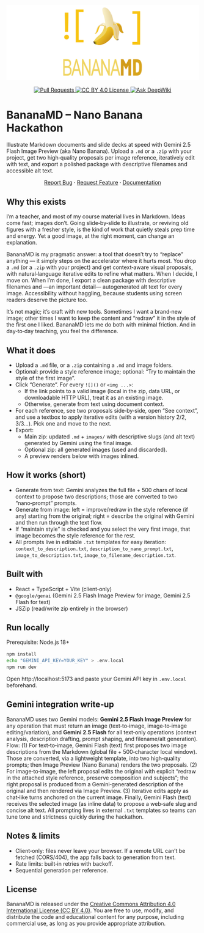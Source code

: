 ![BananaMD logo](assets/poster.png)

<p align="center">
  <a href="https://github.com/DavidLMS/bananamd/pulls">
    <img src="https://img.shields.io/badge/PRs-welcome-brightgreen.svg?longCache=true" alt="Pull Requests">
  </a>
  <a href="LICENSE">
      <img src="https://img.shields.io/badge/License-CC%20BY%204.0-yellow.svg?longCache=true" alt="CC BY 4.0 License">
    </a>
  <a href="https://deepwiki.com/DavidLMS/bananamd">
      <img src="https://deepwiki.com/badge.svg" alt="Ask DeepWiki">
    </a>
</p>

# BananaMD – Nano Banana Hackathon

Illustrate Markdown documents and slide decks at speed with Gemini 2.5 Flash Image Preview (aka Nano Banana). Upload a `.md` or a `.zip` with your project, get two high‑quality proposals per image reference, iteratively edit with text, and export a polished package with descriptive filenames and accessible alt text.

<p align="center">
    <a href="https://github.com/DavidLMS/bananamd/issues/new?assignees=&labels=bug&projects=&template=bug_report.md&title=%5BBUG%5D">Report Bug</a>
    ·
    <a href="https://github.com/DavidLMS/bananamd/issues/new?assignees=&labels=enhancement&projects=&template=feature_request.md&title=%5BREQUEST%5D">Request Feature</a>
    ·
    <a href="https://deepwiki.com/DavidLMS/bananamd">Documentation</a>
  </p>

## Why this exists

I’m a teacher, and most of my course material lives in Markdown. Ideas come fast; images don’t. Going slide‑by‑slide to illustrate, or reviving old figures with a fresher style, is the kind of work that quietly steals prep time and energy. Yet a good image, at the right moment, can change an explanation.

BananaMD is my pragmatic answer: a tool that doesn’t try to “replace” anything — it simply steps on the accelerator where it hurts most. You drop a `.md` (or a `.zip` with your project) and get context‑aware visual proposals, with natural‑language iterative edits to refine what matters. When I decide, I move on. When I’m done, I export a clean package with descriptive filenames and —an important detail— autogenerated alt text for every image. Accessibility without haggling, because students using screen readers deserve the picture too.

It’s not magic; it’s craft with new tools. Sometimes I want a brand‑new image; other times I want to keep the content and “redraw” it in the style of the first one I liked. BananaMD lets me do both with minimal friction. And in day‑to‑day teaching, you feel the difference.

## What it does

- Upload a `.md` file, or a `.zip` containing a `.md` and image folders.
- Optional: provide a style reference image; optional: “Try to maintain the style of the first image”.
- Click “Generate”. For every `![]()` or `<img ...>`:
  - If the link points to a valid image (local in the zip, data URL, or downloadable HTTP URL), treat it as an existing image.
  - Otherwise, generate from text using document context.
- For each reference, see two proposals side‑by‑side, open “See context”, and use a textbox to apply iterative edits (with a version history 2/2, 3/3…). Pick one and move to the next.
- Export:
  - Main zip: updated `.md` + `images/` with descriptive slugs (and alt text) generated by Gemini using the final image.
  - Optional zip: all generated images (used and discarded).
  - A preview renders below with images inlined.

## How it works (short)

- Generate from text: Gemini analyzes the full file + 500 chars of local context to propose two descriptions; those are converted to two “nano‑prompt” prompts.
- Generate from image: left = improve/redraw in the style reference (if any) starting from the original; right = describe the original with Gemini and then run through the text flow.
- If “maintain style” is checked and you select the very first image, that image becomes the style reference for the rest.
- All prompts live in editable `.txt` templates for easy iteration: `context_to_description.txt`, `description_to_nano_prompt.txt`, `image_to_description.txt`, `image_to_filename_description.txt`.

## Built with

- React + TypeScript + Vite (client‑only)
- `@google/genai` (Gemini 2.5 Flash Image Preview for image, Gemini 2.5 Flash for text)
- JSZip (read/write zip entirely in the browser)

## Run locally

Prerequisite: Node.js 18+

```bash
npm install
echo "GEMINI_API_KEY=YOUR_KEY" > .env.local
npm run dev
```

Open http://localhost:5173 and paste your Gemini API key in `.env.local` beforehand.

## Gemini integration write‑up

BananaMD uses two Gemini models: **Gemini 2.5 Flash Image Preview** for any operation that must return an image (text‑to‑image, image‑to‑image editing/variation), and **Gemini 2.5 Flash** for all text‑only operations (context analysis, description drafting, prompt shaping, and filename/alt generation). Flow: (1) For text‑to‑image, Gemini Flash (text) first proposes two image descriptions from the Markdown (global file + 500‑character local window). Those are converted, via a lightweight template, into two high‑quality prompts; then Image Preview (Nano Banana) renders the two proposals. (2) For image‑to‑image, the left proposal edits the original with explicit “redraw in the attached style reference, preserve composition and subjects”; the right proposal is produced from a Gemini‑generated description of the original and then rendered via Image Preview. (3) Iterative edits apply as chat‑like turns anchored on the current image. Finally, Gemini Flash (text) receives the selected image (as inline data) to propose a web‑safe slug and concise alt text. All prompting lives in external `.txt` templates so teams can tune tone and strictness quickly during the hackathon.

## Notes & limits

- Client‑only: files never leave your browser. If a remote URL can’t be fetched (CORS/404), the app falls back to generation from text.
- Rate limits: built‑in retries with backoff.
- Sequential generation per reference.

## License

BananaMD is released under the [Creative Commons Attribution 4.0 International License (CC BY 4.0)](https://creativecommons.org/licenses/by/4.0/). You are free to use, modify, and distribute the code and educational content for any purpose, including commercial use, as long as you provide appropriate attribution.
